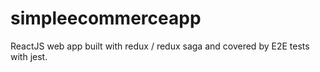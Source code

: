 # simpleecommerceapp
ReactJS web app built with redux / redux saga and covered by E2E tests with jest.
